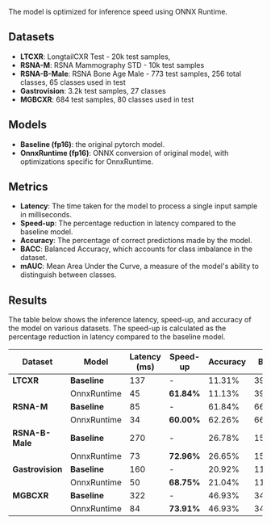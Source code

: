 The model is optimized for inference speed using ONNX Runtime.

## Datasets
- **LTCXR**: LongtailCXR Test - 20k test samples,
- **RSNA-M**: RSNA Mammography STD - 10k test samples
- **RSNA-B-Male**: RSNA Bone Age Male - 773 test samples, 256 total classes, 65 classes used in test
- **Gastrovision**: 3.2k test samples, 27 classes
- **MGBCXR**: 684 test samples, 80 classes used in test

## Models
- **Baseline (fp16)**: the original pytorch model.
- **OnnxRuntime (fp16)**: ONNX conversion of original model, with optimizations specific for OnnxRuntime.

## Metrics
- **Latency**: The time taken for the model to process a single input sample in milliseconds.
- **Speed-up**: The percentage reduction in latency compared to the baseline model.
- **Accuracy**: The percentage of correct predictions made by the model.
- **BACC**: Balanced Accuracy, which accounts for class imbalance in the dataset.
- **mAUC**: Mean Area Under the Curve, a measure of the model's ability to distinguish between classes.

## Results
The table below shows the inference latency, speed-up, and accuracy of the model on various datasets. The speed-up is calculated as the percentage reduction in latency compared to the baseline model.

|**Dataset**        |**Model**        |**Latency** (ms) |**Speed-up** |**Accuracy** |**BACC**    |**mAUC**    |
|-------------------|-----------------|-----------------|-------------|-------------|------------|------------|
| **LTCXR**         | **Baseline**    | 137             |  -          | 11.31%      | 39.38%     | 87.73%     |
|                   | OnnxRuntime     | 45              | **61.84%**  | 11.13%      | 39.34%     | 87.72%     |
| **RSNA-M**        | **Baseline**    | 85              |  -          | 61.84%      | 66.5%      | 88.83%     |
|                   | OnnxRuntime     | 34              | **60.00%**  | 62.26%      | 66.69%     | 88.85%     |
| **RSNA-B-Male**   | **Baseline**    | 270             |  -          | 26.78%      | 15.26%     | 93.47%     |
|                   | OnnxRuntime     | 73              | **72.96%**  | 26.65%      | 15.11%     | 93.47%     |
| **Gastrovision**  | **Baseline**    | 160             |  -          | 20.92%      | 11.17%     | 77.61%     |
|                   | OnnxRuntime     | 50              | **68.75%**  | 21.04%      | 11.26%     | 76.77%     |
| **MGBCXR**        | **Baseline**    | 322             |  -          | 46.93%      | 34.61%     | 92.55%     |
|                   | OnnxRuntime     | 84              | **73.91%**  | 46.93%      | 34.61%     | 92.75%     |